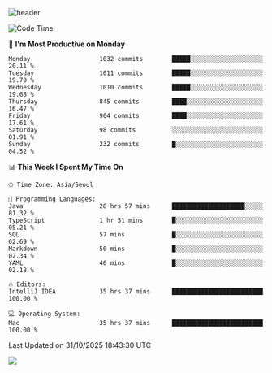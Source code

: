 ![header](https://capsule-render.vercel.app/api?type=Egg&color=timeAuto&height=300&section=header&text=PoPo&fontSize=90&animation=fadeIn)

  <!--START_SECTION:waka-->
![Code Time](http://img.shields.io/badge/Code%20Time-3%2C092%20hrs%2025%20mins-blue)

📅 **I'm Most Productive on Monday** 

```text
Monday                   1032 commits        █████░░░░░░░░░░░░░░░░░░░░   20.11 % 
Tuesday                  1011 commits        █████░░░░░░░░░░░░░░░░░░░░   19.70 % 
Wednesday                1010 commits        █████░░░░░░░░░░░░░░░░░░░░   19.68 % 
Thursday                 845 commits         ████░░░░░░░░░░░░░░░░░░░░░   16.47 % 
Friday                   904 commits         ████░░░░░░░░░░░░░░░░░░░░░   17.61 % 
Saturday                 98 commits          ░░░░░░░░░░░░░░░░░░░░░░░░░   01.91 % 
Sunday                   232 commits         █░░░░░░░░░░░░░░░░░░░░░░░░   04.52 % 
```


📊 **This Week I Spent My Time On** 

```text
🕑︎ Time Zone: Asia/Seoul

💬 Programming Languages: 
Java                     28 hrs 57 mins      ████████████████████░░░░░   81.32 % 
TypeScript               1 hr 51 mins        █░░░░░░░░░░░░░░░░░░░░░░░░   05.21 % 
SQL                      57 mins             █░░░░░░░░░░░░░░░░░░░░░░░░   02.69 % 
Markdown                 50 mins             █░░░░░░░░░░░░░░░░░░░░░░░░   02.34 % 
YAML                     46 mins             █░░░░░░░░░░░░░░░░░░░░░░░░   02.18 % 

🔥 Editors: 
IntelliJ IDEA            35 hrs 37 mins      █████████████████████████   100.00 % 

💻 Operating System: 
Mac                      35 hrs 37 mins      █████████████████████████   100.00 % 
```


 Last Updated on 31/10/2025 18:43:30 UTC
<!--END_SECTION:waka-->



<img src="https://capsule-render.vercel.app/api?type=Egg&color=timeAuto&height=300&section=footer&text=PoPo&fontSize=90&animation=fadeIn&reversal=true" />
